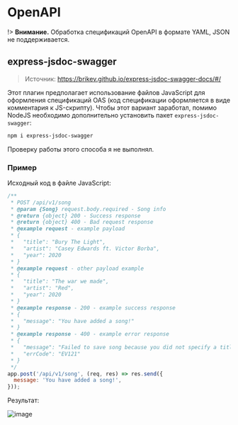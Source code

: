 # OpenAPI

!> **Внимание.** Обработка спецификаций OpenAPI в формате YAML, JSON не поддерживается.

## express-jsdoc-swagger

> Источник: https://brikev.github.io/express-jsdoc-swagger-docs/#/

Этот плагин предполагает использование файлов JavaScript для оформления спецификаций OAS (код спецификации оформляется в виде комментария к JS-скрипту). Чтобы этот вариант заработал, помимо NodeJS необходимо дополнительно установить пакет `express-jsdoc-swagger`:

```bash
npm i express-jsdoc-swagger
```

Проверку работы этого способа я не выполнял.

### Пример

Исходный код в файле JavaScript:

```javascript
/**
 * POST /api/v1/song
 * @param {Song} request.body.required - Song info
 * @return {object} 200 - Success response
 * @return {object} 400 - Bad request response
 * @example request - example payload
 * {
 *   "title": "Bury The Light",
 *   "artist": "Casey Edwards ft. Victor Borba",
 *   "year": 2020
 * }
 * @example request - other payload example
 * {
 *   "title": "The war we made",
 *   "artist": "Red",
 *   "year": 2020
 * }
 * @example response - 200 - example success response
 * {
 *   "message": "You have added a song!"
 * }
 * @example response - 400 - example error response
 * {
 *   "message": "Failed to save song because you did not specify a title",
 *   "errCode": "EV121"
 * }
 */
app.post('/api/v1/song', (req, res) => res.send({
  message: 'You have added a song!',
}));
```

Результат:

![image](https://brikev.github.io/express-jsdoc-swagger-docs/assets/examples.png)

